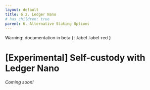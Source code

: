 ```yaml
---
layout: default
title: 6.2. Ledger Nano
# has_children: true
parent: 6. Alternative Staking Options
---
```

Warning: documentation in beta
{: .label .label-red }
    
# [Experimental] Self-custody with Ledger Nano
 
*Coming soon!*
